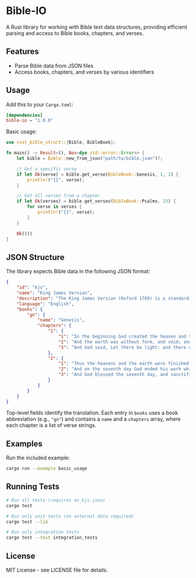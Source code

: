 # Bible-IO

A Rust library for working with Bible text data structures, providing efficient parsing and access to Bible books, chapters, and verses.

## Features

- Parse Bible data from JSON files
- Access books, chapters, and verses by various identifiers

## Usage

Add this to your `Cargo.toml`:

```toml
[dependencies]
bible-io = "1.0.0"
```

Basic usage:

```rust
use rust_bible_struct::{Bible, BibleBook};

fn main() -> Result<(), Box<dyn std::error::Error>> {
    let bible = Bible::new_from_json("path/to/bible.json")?;

    // Get a specific verse
    if let Ok(verse) = bible.get_verse(BibleBook::Genesis, 1, 1) {
        println!("{}", verse);
    }

    // Get all verses from a chapter
    if let Ok(verses) = bible.get_verses(BibleBook::Psalms, 23) {
        for verse in verses {
            println!("{}", verse);
        }
    }

    Ok(())
}
```

## JSON Structure

The library expects Bible data in the following JSON format:

```json
{
    "id": "kjv",
    "name": "King James Version",
    "description": "The King James Version (Oxford 1769) is a standardized revision of the classic 1611 English Bible.",
    "language": "English",
    "books": {
        "gn": {
            "name": "Genesis",
            "chapters": {
                "1": {
                    "1": "In the beginning God created the heaven and the earth.",
                    "2": "And the earth was without form, and void; and darkness {was} upon the face of the deep. And the Spirit of God moved upon the face of the waters.",
                    "3": "And God said, Let there be light: and there was light."
                },
                "2": {
                    "1": "Thus the heavens and the earth were finished, and all the host of them.",
                    "2": "And on the seventh day God ended his work which he had made; and he rested on the seventh day from all his work which he had made.",
                    "3": "And God blessed the seventh day, and sanctified it: because that in it he had rested from all his work which God created and made. "
                }
            }
        }
    }
}
```

Top-level fields identify the translation. Each entry in `books` uses a book abbreviation (e.g., `"gn"`) and contains a `name` and a `chapters` array, where each chapter is a list of verse strings.

## Examples

Run the included example:

```bash
cargo run --example basic_usage
```

## Running Tests

```bash
# Run all tests (requires en_kjv.json)
cargo test

# Run only unit tests (no external data required)
cargo test --lib

# Run only integration tests
cargo test --test integration_tests
```

## License

MIT License - see LICENSE file for details.
